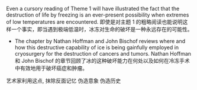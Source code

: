  Even a cursory reading of Theme 1 will have illustrated the fact that the destruction of life by freezing is an ever-present possibility when extremes of low temperatures are encountered. 即使是对主题 1 的粗略阅读也能说明这样一个事实，即当遇到极端低温时，冰冻对生命的破坏是一种永远存在的可能性。
- The chapter by Nathan Hoffman and John Bischof reviews where and how this destructive capability of ice is being gainfully employed in cryosurgery for the destruction of cancers and tumors. Nathan Hoffman 和 John Bischof 的章节回顾了冰的这种破坏能力在何处以及如何在冷冻手术中有效地用于破坏癌症和肿瘤。


艺术家利用这点,  抹除反面记忆
伪造意象
伪造历史